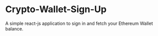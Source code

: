 # Crypto-Wallet-Sign-Up
A simple react-js application to sign in and fetch your Ethereum Wallet balance.
